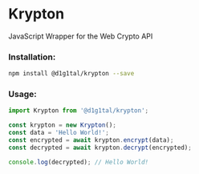 # Krypton
JavaScript Wrapper for the Web Crypto API

### Installation:
```bash
npm install @d1g1tal/krypton --save
```

### Usage:
```javascript
import Krypton from '@d1g1tal/krypton';

const krypton = new Krypton();
const data = 'Hello World!';
const encrypted = await krypton.encrypt(data);
const decrypted = await krypton.decrypt(encrypted);

console.log(decrypted); // Hello World!
```